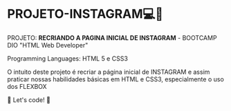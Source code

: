# PROJETO-INSTAGRAM​ :computer::mobile_phone_off:

PROJETO: **RECRIANDO A PAGINA INICIAL DE INSTAGRAM** - BOOTCAMP DIO "HTML Web Developer"

Programming Languages: HTML 5 e CSS3

O intuito deste projeto é recriar a página inicial de INSTAGRAM e assim praticar nossas habilidades básicas em HTML  e CSS3, especialmente o uso dos FLEXBOX



 🚀 Let's code! 🚀 





